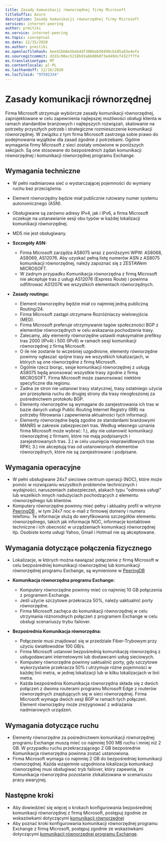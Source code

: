 ```yaml
---
title: Zasady komunikacji równorzędnej firmy Microsoft
titleSuffix: Azure
description: Zasady komunikacji równorzędnej firmy Microsoft
services: internet-peering
author: prmitiki
ms.service: internet-peering
ms.topic: conceptual
ms.date: 12/15/2020
ms.author: prmitiki
ms.openlocfilehash: bee41bb8e5beb4df3086ab50499cb185a83e4efe
ms.sourcegitcommit: d2d1c90ec5218b93abb80b8f3ed49dcf4327f7f4
ms.translationtype: MT
ms.contentlocale: pl-PL
ms.lasthandoff: 12/16/2020
ms.locfileid: "97592334"
---
```

# <a name="peering-policy"></a>Zasady komunikacji równorzędnej
Firma Microsoft utrzymuje wybiórcze zasady komunikacji równorzędnej, zaprojektowane w celu zapewnienia najlepszej możliwości obsługi klienta w ramach standardów branżowych i najlepszych rozwiązań, skalowanie na potrzeby przyszłych potrzeb i strategiczne rozmieszczenie komunikacji równorzędnej. W związku z tym firma Microsoft zastrzega sobie prawo do podejmowania wyjątków dla zasad zgodnie z potrzebami. Ogólne wymagania firmy Microsoft z sieci zostały omówione w poniższych sekcjach. Są one stosowane do bezpośrednich żądań komunikacji równorzędnej i komunikacji równorzędnej programu Exchange. 

## <a name="technical-requirements"></a>Wymagania techniczne

* W pełni nadmiarowa sieć o wystarczającej pojemności do wymiany ruchu bez przeciążenia.
* Element równorzędny będzie miał publicznie rutowany numer systemu autonomicznego (ASN).
* Obsługiwane są zarówno adresy IPv4, jak i IPv6, a firma Microsoft oczekuje na ustanawianie sesji obu typów w każdej lokalizacji komunikacji równorzędnej.
* MD5 nie jest obsługiwany.
* **Szczegóły ASN:**

    * Firma Microsoft zarządza AS8075 wraz z poniższymi WPW: AS8068, AS8069, AS12076. Aby uzyskać pełną listę numerów ASN z AS8075 komunikacji równorzędnej, należy zapoznać się z ZESTAWem MICROSOFT.
    * W żadnym przypadku Komunikacja równorzędna z firmą Microsoft nie akceptuje tras z usługi AS12076 (Express Route) i powinna odfiltrować AS12076 we wszystkich elementach równorzędnych.

* **Zasady routingu:**
    * Element równorzędny będzie miał co najmniej jedną publiczną Routing/24.
    * Firma Microsoft zastąpi otrzymane Rozróżniaczy wielowyjścia (MED).
    * Firma Microsoft preferuje otrzymywanie tagów społeczności BGP z elementów równorzędnych w celu wskazania pochodzenia trasy.
    * Zalecamy, aby elementy równorzędne ustawili maksymalnie prefiksy tras 2000 (IPv4) i 500 (IPv6) w ramach sesji komunikacji równorzędnej z firmą Microsoft.
    * O ile nie zostanie to wcześniej uzgodnione, elementy równorzędne powinny ogłaszać spójne trasy we wszystkich lokalizacjach, w których są one równorzędne z firmą Microsoft.
    * Ogólnie rzecz biorąc, sesje komunikacji równorzędnej z usługą AS8075 będą anonsować wszystkie trasy zgodne z firmą MICROSOFT. Firma Microsoft może zaanonsować niektóre specyficzne dla regionu.
    * Żadna ze stron nie ustanowi trasy statycznej, trasy ostatniego użycia ani przesyłania ruchu do drugiej strony dla trasy nieogłoszonej za pośrednictwem protokołu BGP.
    * Elementy równorzędne są wymagane do zarejestrowania ich tras w bazie danych usługi Public Routing Internet Registry (IRR) na potrzeby filtrowania i zapewnienia aktualności tych informacji.      
    * Elementy równorzędne będą zgodne ze standardami branżowymi MANRS w zakresie zabezpieczeń tras.  Według własnego uznania firma Microsoft może wybrać: 1.), aby nie ustanowić komunikacji równorzędnej z firmami, które nie mają podpisanych i zarejestrowanych tras. 2.) w celu usunięcia nieprawidłowych tras RPKI; 3.) nie akceptują tras od ustanowionych elementów równorzędnych, które nie są zarejestrowane i podpisane. 

## <a name="operational-requirements"></a>Wymagania operacyjne
* W pełni obsługiwane 24x7 sieciowe centrum operacji (NOC), które może pomóc w rozwiązaniu wszystkich problemów technicznych i wydajności, naruszeniach zabezpieczeń, atakach typu "odmowa usługi" lub wszelkich innych nadużyciach pochodzących z elementu równorzędnego lub klientów.
* Komputery równorzędne powinny mieć pełny i aktualny profil w witrynie [PeeringDB](https://www.peeringdb.com) , w tym 24x7 noc e-mail z firmowej domeny i numeru telefonu. Te informacje służą do weryfikowania szczegółów elementu równorzędnego, takich jak informacje NOC, informacje kontaktowe techniczne i ich obecność w urządzeniach komunikacji równorzędnej itp. Osobiste konta usługi Yahoo, Gmail i Hotmail nie są akceptowane.

## <a name="physical-connection-requirements"></a>Wymagania dotyczące połączenia fizycznego
* Lokalizacje, w których można nawiązać połączenie z firmą Microsoft w celu bezpośredniej komunikacji równorzędnej lub komunikacji równorzędnej programu Exchange, są wymienione w [PeeringDB](https://www.peeringdb.com/net/694)

* **Komunikacja równorzędna programu Exchange:**
    * Komputery równorzędne powinny mieć co najmniej 10 GB połączenia z programem Exchange.
    * Jeśli użycie szczytowe przekracza 50%, należy uaktualnić porty równorzędne.
    * Firma Microsoft zachęca do komunikacji równorzędnej w celu utrzymania różnorodnych połączeń z programem Exchange w celu obsługi scenariuszy trybu failover.

* **Bezpośrednia Komunikacja równorzędna:**
    * Połączenie musi znajdować się w przedziale Fiber-Trybowym przy użyciu światłowodów 100 GB/s.
    * Firma Microsoft ustanowi bezpośrednią komunikację równorzędną z usługodawcami internetowymi lub dostawcami usług sieciowych.
    * Komputery równorzędne powinny uaktualnić porty, gdy szczytowe wykorzystanie przekracza 50% i utrzymuje różne pojemności w każdej linii metra, w jednej lokalizacji lub w kilku lokalizacjach w linii metra.
    * Każda bezpośrednia Komunikacja równorzędna składa się z dwóch połączeń z dwoma routerami programu Microsoft Edge z routerów równorzędnych znajdujących się w sieci równorzędnej. Firma Microsoft wymaga dwóch sesji BGP w ramach tych połączeń. Element równorzędny może zrezygnować z wdrażania nadmiarowych urządzeń.


## <a name="traffic-requirements"></a>Wymagania dotyczące ruchu

* Elementy równorzędne za pośrednictwem komunikacji równorzędnej programu Exchange muszą mieć co najmniej 500 MB ruchu i mniej niż 2 GB. W przypadku ruchu przekraczającego 2 GB bezpośrednie Komunikacja równorzędna powinna zostać ustanowiona.
* Firma Microsoft wymaga co najmniej 2 GB do bezpośredniej komunikacji równorzędnej. Każda wzajemnie uzgodniona lokalizacja komunikacji równorzędnej musi obsługiwać tryb failover, który zapewnia, że Komunikacja równorzędna pozostanie zlokalizowana w scenariuszu pracy awaryjnej. 

## <a name="next-steps"></a>Następne kroki

* Aby dowiedzieć się więcej o krokach konfigurowania bezpośredniej komunikacji równorzędnej z firmą Microsoft, postępuj zgodnie ze wskazówkami dotyczącymi [komunikacji równorzędnej](walkthrough-direct-all.md)
* Aby poznać kroki konfigurowania komunikacji równorzędnej programu Exchange z firmą Microsoft, postępuj zgodnie ze wskazówkami dotyczącymi [komunikacji równorzędnej programu Exchange](walkthrough-exchange-all.md).
